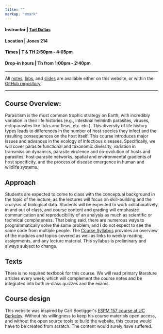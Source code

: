 ```yaml
---
title: ""
markup: "mmark"
---
```


  


 
#### Instructor | [Tad Dallas](https://taddallas.github.io)  
#### Location   |   Jones 214  
#### Times      |  T & TH 2:50pm - 4:05pm     
#### Drop-in hours |  Th from 1:00pm - 2:40pm  

---

All [notes](https://github.com/dallasLab/diseaseEcology/tree/master/content/pdfNotes), [labs](https://github.com/dallasLab/diseaseEcology/tree/master/content/lab), and [slides](https://github.com/dallasLab/diseaseEcology/tree/master/content/code) are available either on this website, or within the [GitHub repository](https://github.com/dallaslab/diseaseEcology)


--- 

## Course Overview:


Parasitism is the most common trophic strategy on Earth, with incredibly variation in their life histories (e.g., intestinal helminth parasites, viruses, ectoparasites like ticks and fleas, etc. etc.). This diversity of life history types leads to differences in the number of host species they infect and the resulting consequences on the host itself. This course introduces major issues and advances in the ecology of infectious diseases. Specifically, we will cover parasite functional and taxonomic diversity, variation in transmission dynamics, parasite virulence and co-evolution of hosts and parasites, host-parasite networks, spatial and environmental gradients of host specificity, and the process of disease emergence in human and wildlife systems. 




## Approach

Students are expected to come to class with the conceptual background in the topic of the lecture, as the lectures will focus on skill-building and the analysis of biological data. Students will be expected to work collaboratively in and out of class, and course content and grading will emphasize communication and reproducibility of an analysis as much as scientific or technical completeness. That being said, there are numerous ways to programmatically solve the same problem, and I do not expect to see the same code from multiple people. The [Course Syllabus](/syllabus/) provides an overview of the modules and topics covered as well as links to weekly reading, assignments, and any lecture material. This syllabus is preliminary and always subject to change.





## Texts

There is no required textbook for this course. We will read primary literature articles every week, which will complement the course notes and be integrated into both in-class quizzes and the exams. 





## Course design

This website was inspired by Carl Boetigger's [ESPM 157 course at UC Berkeley](https://espm-157.carlboettiger.info/). Without his willingness to keep his course materials open access, and without the open source tools to build the website, this course would have to be created from scratch. The content would surely have suffered. 



<!-- Google tag (gtag.js) -->
<script async src="https://www.googletagmanager.com/gtag/js?id=G-ZP9LD1Z55D"></script>
<script>
  window.dataLayer = window.dataLayer || [];
  function gtag(){dataLayer.push(arguments);}
  gtag('js', new Date());

  gtag('config', 'G-ZP9LD1Z55D');
</script>